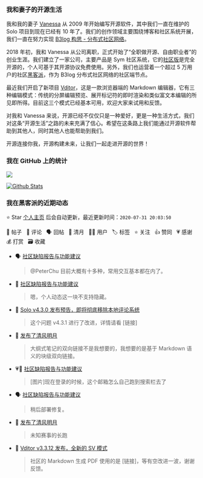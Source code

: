 ### 我和妻子的开源生活

我和我的妻子 [Vanessa](https://github.com/Vanessa219) 从 2009 年开始编写开源软件，其中我们一直在维护的 Solo 项目到现在已经有 10 年了。我们的创作领域主要围绕博客和社区系统开展，我们一直在努力实现 [B3log 构思 - 分布式社区网络](https://hacpai.com/article/1546941897596)。

2018 年初，我和 Vanessa 从公司离职，正式开始了“全职做开源、自由职业者”的创业生涯。我们建立了一家公司，主要产品是 Sym 社区系统，它的[社区版](https://github.com/88250/symphony)是完全开源的，个人可基于其开源协议免费使用。另外，我们也运营着一个超过 5 万用户的社区[黑客派](https://hacpai.com)，作为 B3log 分布式社区网络的社区端节点。

最近我们开启了新项目 [Vditor](https://github.com/Vanessa219/vditor)，这是一款浏览器端的 Markdown 编辑器，它有三种编辑模式：传统的分屏编辑预览、展开标记符的即时渲染和类似富文本编辑的所见即所得。目前这三个模式已经基本可用，欢迎大家来试用和反馈。

对我和 Vanessa 来说，开源已经不仅仅只是一种爱好，更是一种生活方式，我们对这条“开源生活”之路的未来充满了信心。希望在这条路上我们能通过开源软件帮助到其他人，同时其他人也能帮助到我们。

开源连接你我，开源构建未来，让我们一起走进开源的世界！

### 我在 GitHub 上的统计

<a title="Hits" target="_blank" href="https://github.com/88250/88250"><img src="https://hits.b3log.org/88250/88250.svg"></a>

[![Github Stats](https://github-readme-stats.vercel.app/api?username=88250&show_icons=true)](https://github.com/88250)

<!--events start -->

### 我在黑客派的近期动态

⭐️ Star [个人主页](https://github.com/88250/88250) 后会自动更新，最近更新时间：`2020-07-31 20:03:50`

📝 帖子 &nbsp; 💬 评论 &nbsp; 🗣 回帖 &nbsp; 🌙 清月 &nbsp; 👨‍💻 用户 &nbsp; 🏷️ 标签 &nbsp; ⭐️ 关注 &nbsp; 👍 赞同 &nbsp; 💗 感谢 &nbsp; 💰 打赏 &nbsp; 🗃 收藏

* 🗣 [社区缺陷报告与功能建议](https://hacpai.com/article/1438049659432/comment/1596181284879#comments)

  > @PeterChu 目前大概有十多种，常用交互基本都在内了。
* 💬 [社区缺陷报告与功能建议](https://hacpai.com/article/1438049659432/comment/1596181284879#comments)

  > 嗯，个人动态这一块不支持隐藏。
* 💬 [Solo v4.3.0 发布预告，即将彻底移除本地评论系统](https://hacpai.com/article/1594478511380/comment/1596164153992#comments)

  > 这个问题 v4.3.1 进行了改进，详情请看 [链接]
* 🌙 [发布了清风明月](https://hacpai.com/member/88250/breezemoons/1596125305670)

  > 大纲式笔记的双向链接不是我想要的，我想要的是基于 Markdown 语义的块级双向链接。
* 💗💬 [社区缺陷报告与功能建议](https://hacpai.com/article/1438049659432/comment/1594202835425#comments)

  > [图片]现在登录的时候，这个邮箱怎么自己跑到搜索栏去了
* 🗣 [社区缺陷报告与功能建议](https://hacpai.com/article/1438049659432/comment/1594202835425#comments)

  > 稍后部署修复。
* 🌙 [发布了清风明月](https://hacpai.com/member/88250/breezemoons/1596041707857)

  > 未知赛事的长跑
* 💬 [Vditor v3.3.12 发布，全新的 SV 模式](https://hacpai.com/article/1595955099905/comment/1595983209880#comments)

  > 社区的 Markdown 生成 PDF 使用的是 [链接]，等有空改进一波，谢谢反馈。


<!--events end -->
